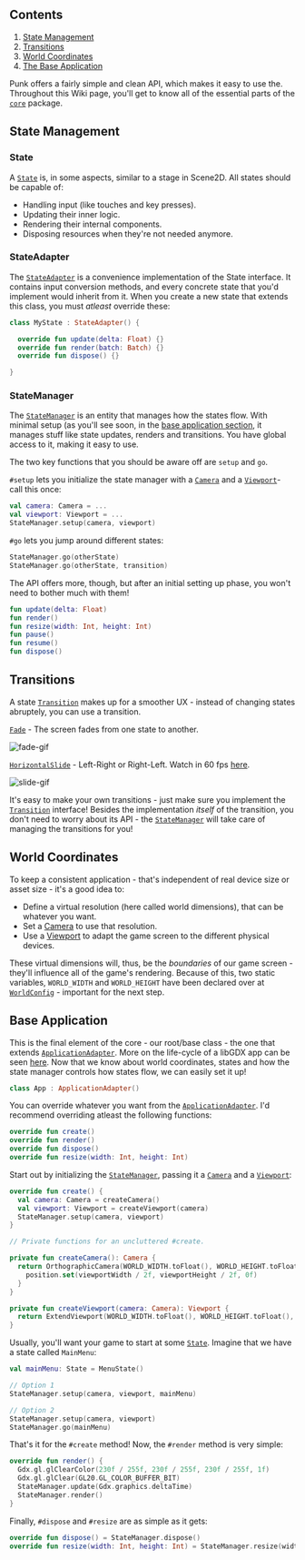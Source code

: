 ## Contents
1. [State Management](#state-management)
2. [Transitions](#transitions)
3. [World Coordinates](#world-coordinates)
4. [The Base Application](#base-application)

Punk offers a fairly simple and clean API, which makes it easy to use the. Throughout this Wiki page, you'll get to know all of the essential parts of the [`core`](http://www.google.pt) package.

## State Management

### State
A [`State`]() is, in some aspects, similar to a stage in Scene2D. All states should be capable of:
- Handling input (like touches and key presses).
- Updating their inner logic.
- Rendering their internal components.
- Disposing resources when they're not needed anymore.

### StateAdapter
The [`StateAdapter`]() is a convenience implementation of the State interface. It contains input conversion methods, and every concrete state that you'd implement would inherit from it. When you create a new state that extends this class, you must *atleast* override these:

```kotlin
class MyState : StateAdapter() {

  override fun update(delta: Float) {}
  override fun render(batch: Batch) {}
  override fun dispose() {}

}
```

### StateManager
The [`StateManager`]() is an entity that manages how the states flow. With minimal setup (as you'll see soon, in the [base application section](), it manages stuff like state updates, renders and transitions. You have global access to it, making it easy to use.

The two key functions that you should be aware off are `setup` and `go`.

`#setup` lets you initialize the state manager with a [`Camera`](https://github.com/libgdx/libgdx/wiki/Orthographic-camera) and a [`Viewport`](https://github.com/libgdx/libgdx/wiki/Viewports)- call this once:
```kotlin
val camera: Camera = ...
val viewport: Viewport = ...
StateManager.setup(camera, viewport)
```
`#go` lets you jump around different states:
```kotlin
StateManager.go(otherState)
StateManager.go(otherState, transition)
```

The API offers more, though, but after an initial setting up phase, you won't need to bother much with them!
```kotlin
fun update(delta: Float)
fun render()
fun resize(width: Int, height: Int)
fun pause()
fun resume()
fun dispose()
```

## Transitions
A state [`Transition`]() makes up for a smoother UX - instead of changing states abruptely, you can use a transition.

[`Fade`]() - The screen fades from one state to another.

![fade-gif](https://zippy.gfycat.com/GlamorousExhaustedFrilledlizard.gif)

[`HorizontalSlide`]() - Left-Right or Right-Left. Watch in 60 fps [here](https://gfycat.com/HiddenTartIzuthrush).

![slide-gif](https://zippy.gfycat.com/HiddenTartIzuthrush.gif)

It's easy to make your own transitions - just make sure you implement the [`Transition`]() interface! Besides the implementation *itself* of the transition, you don't need to worry about its API - the [`StateManager`]() will take care of managing the transitions for you!

## World Coordinates
To keep a consistent application - that's independent of real device size or asset size - it's a good idea to:
- Define a virtual resolution (here called world dimensions), that can be whatever you want.
- Set a [Camera](https://github.com/libgdx/libgdx/wiki/Orthographic-camera) to use that resolution.
- Use a [Viewport](https://github.com/libgdx/libgdx/wiki/Viewports) to adapt the game screen to the different physical devices.

These virtual dimensions will, thus, be the *boundaries* of our game screen - they'll influence all of the game's rendering.
Because of this, two static variables, `WORLD_WIDTH` and `WORLD_HEIGHT` have been declared over at [`WorldConfig`](https://github.com/ImXico/punk/blob/feature/kotlin/kot/core/WorldConfig.kt) - important for the next step.

## Base Application
This is the final element of the core - our root/base class - the one that extends [`ApplicationAdapter`](https://libgdx.badlogicgames.com/nightlies/docs/api/com/badlogic/gdx/ApplicationAdapter.html). More on the life-cycle of a libGDX app can be seen [here](https://github.com/libgdx/libgdx/wiki/The-life-cycle). Now that we know about world coordinates, states and how the state manager controls how states flow, we can easily set it up!

```kotlin
class App : ApplicationAdapter()
```

You can override whatever you want from the [`ApplicationAdapter`](). I'd recommend overriding atleast the following functions:

```kotlin
override fun create()
override fun render()
override fun dispose()
override fun resize(width: Int, height: Int)
```

Start out by initializing the [`StateManager`](), passing it a [`Camera`]() and a [`Viewport`]():

```kotlin
override fun create() {
  val camera: Camera = createCamera()
  val viewport: Viewport = createViewport(camera)
  StateManager.setup(camera, viewport)
}

// Private functions for an uncluttered #create.

private fun createCamera(): Camera {
  return OrthographicCamera(WORLD_WIDTH.toFloat(), WORLD_HEIGHT.toFloat()).apply {
    position.set(viewportWidth / 2f, viewportHeight / 2f, 0f)
  }
}

private fun createViewport(camera: Camera): Viewport {
  return ExtendViewport(WORLD_WIDTH.toFloat(), WORLD_HEIGHT.toFloat(), camera)
}
```

Usually, you'll want your game to start at some [`State`](). Imagine that we have a state called `MainMenu`:

```kotlin
val mainMenu: State = MenuState()

// Option 1
StateManager.setup(camera, viewport, mainMenu)

// Option 2
StateManager.setup(camera, viewport)
StateManager.go(mainMenu)
```

That's it for the `#create` method! Now, the `#render` method is very simple:

```kotlin
override fun render() {
  Gdx.gl.glClearColor(230f / 255f, 230f / 255f, 230f / 255f, 1f)
  Gdx.gl.glClear(GL20.GL_COLOR_BUFFER_BIT)
  StateManager.update(Gdx.graphics.deltaTime)
  StateManager.render()
}
```

Finally, `#dispose` and `#resize` are as simple as it gets:

```kotlin
override fun dispose() = StateManager.dispose()
override fun resize(width: Int, height: Int) = StateManager.resize(width, height)
```
